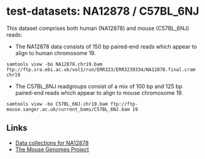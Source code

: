 # test-datasets: NA12878 / C57BL_6NJ

This dataset comprises both human (NA12878) and mouse (C57BL_6NJ) reads:

* The NA12878 data consists of 150 bp paired-end reads which appear to align to human chromosome 19.

```
samtools view -bo NA12878.chr19.bam ftp://ftp.sra.ebi.ac.uk/vol1/run/ERR323/ERR3239334/NA12878.final.cram chr19
```

* The C57BL_6NJ readgroups consist of a mix of 100 bp and 125 bp paired-end reads which appear to align to mouse chromosome 19.

```
samtools view -bo C57BL_6NJ.chr19.bam ftp://ftp-mouse.sanger.ac.uk/current_bams/C57BL_6NJ.bam 19
```

## Links

* [Data collections for NA12878](https://www.internationalgenome.org/data-portal/sample/NA12878)
* [The Mouse Genomes Project ](https://www.sanger.ac.uk/data/mouse-genomes-project)
